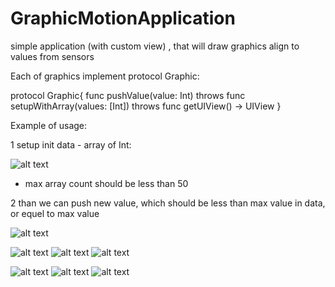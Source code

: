 # GraphicMotionApplication
simple application (with custom view) , that will draw graphics align to values from sensors

Each of graphics implement protocol Graphic: 

protocol Graphic{
    func pushValue(value: Int) throws
    func setupWithArray(values: [Int]) throws
    func getUIView() -> UIView
}

Example of usage:

1 setup init data - array of Int:

![alt text](https://github.com/Icar05/GraphicMotionApplication/blob/master/setup.png) 

- max array count should be less than 50

2 than we can push new value, which should be less than max value in data, or equel to max value

![alt text](https://github.com/Icar05/GraphicMotionApplication/blob/master/push.png) 

![alt text](https://github.com/Icar05/GraphicMotionApplication/blob/master/list.jpg) 
![alt text](https://github.com/Icar05/GraphicMotionApplication/blob/master/simple.jpg)
![alt text](https://github.com/Icar05/GraphicMotionApplication/blob/master/double.jpg) 


![alt text](https://github.com/Icar05/GraphicMotionApplication/blob/master/modern.jpg) 
![alt text](https://github.com/Icar05/GraphicMotionApplication/blob/master/equalizer.jpg)
![alt text](https://github.com/Icar05/GraphicMotionApplication/blob/master/doubleColors.jpg)
